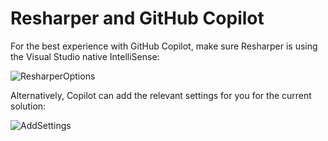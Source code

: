 # Resharper and GitHub Copilot

For the best experience with GitHub Copilot, make sure Resharper is using the Visual Studio native IntelliSense:

![ResharperOptions](https://user-images.githubusercontent.com/451141/155340529-467bd947-855d-480b-bad3-d8879b2b7a82.png)

Alternatively, Copilot can add the relevant settings for you for the current solution:

![AddSettings](https://user-images.githubusercontent.com/451141/155340624-e6ea5151-85b4-48fb-8d2b-4d1f36062692.png)
